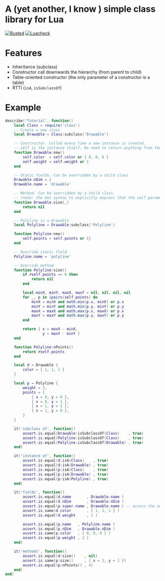 # A (yet another, I know ) simple class library for Lua

[![Busted](https://github.com/LRDPRDX/lua-class/actions/workflows/busted.yml/badge.svg)](https://github.com/LRDPRDX/lua-class/actions/workflows/busted.yml)
[![Luacheck](https://github.com/LRDPRDX/lua-class/actions/workflows/luacheck.yml/badge.svg)](https://github.com/LRDPRDX/lua-class/actions/workflows/luacheck.yml)

# Features

 - Inheritance (subclass)
 - Constructor call downwards the hierarchy (from parent to child)
 - Table-oriented constructor (the only parameter of a constructor is a table)
 - RTTI (`isA`, `isSubclassOf`)

# Example

```lua
describe('Tutorial', function()
    local Class = require('class')
    -- Create a new class
    local Drawable = Class:subclass('Drawable')

    -- Constructor. Called every time a new instance is created.
    -- self is the instance itself. No need to return anything from the constructor.
    function Drawable:new()
        self.color  = self.color or { 0, 0, 0 }
        self.weight = self.weight or 1
    end

    -- Static fields. Can be overridden by a child class
    Drawable.nDim = 2
    Drawable.name = 'drawable'

    -- Method. Can be overridden by a child class.
    -- (note: the dot syntax to explicitly express that the self parameter isn't used)
    function Drawable.size(_)
        return nil
    end

    -- Polyline is a Drawable
    local Polyline = Drawable:subclass('Polyline')

    function Polyline:new()
        self.points = self.points or {}
    end

    -- Override static field
    Polyline.name = 'polyline'

    -- Override method
    function Polyline:size()
        if #self.points == 0 then
            return nil
        end

        local minX, minY, maxX, maxY = nil, nil, nil, nil
        for _, p in ipairs(self.points) do
            minX = minX and math.min(p.x, minX) or p.x
            minY = minY and math.min(p.y, minY) or p.y
            maxX = maxX and math.max(p.x, maxX) or p.x
            maxY = maxY and math.max(p.y, maxY) or p.y
        end

        return { x = maxX - minX,
                 y = maxY - minY }
    end

    function Polyline:nPoints()
        return #self.points
    end

    local d = Drawable {
        color = { 1, 1, 1 }
    }

    local p = Polyline {
        weight = 2,
        points = {
            { x = 0, y = 0 },
            { x = 0, y = 1 },
            { x = 1, y = 1 },
            { x = 1, y = 0 },
        }
    }

    it('subclass of', function()
        assert.is.equal(Drawable:isSubclassOf(Class)    , true)
        assert.is.equal(Polyline:isSubclassOf(Class)    , true)
        assert.is.equal(Polyline:isSubclassOf(Drawable) , true)
    end)

    it('instance of', function()
        assert.is.equal(d:isA(Class)    , true)
        assert.is.equal(d:isA(Drawable) , true)
        assert.is.equal(p:isA(Class)    , true)
        assert.is.equal(p:isA(Drawable) , true)
        assert.is.equal(p:isA(Polyline) , true)
    end)

    it('fields', function()
        assert.is.equal(d.name       , Drawable.name )
        assert.is.equal(d.nDim       , Drawable.nDim )
        assert.is.equal(p.super.name , Drawable.name ) -- access the superclass
        assert.is.same(d.color       , { 1, 1, 1 } )
        assert.is.equal(d.weight     , 1 )

        assert.is.equal(p.name   , Polyline.name )
        assert.is.equal(p.nDim   , Drawable.nDim )
        assert.is.same(p.color   , { 0, 0, 0 } )
        assert.is.equal(p.weight , 2 )
    end)

    it('methods', function()
        assert.is.equal(d:size()    , nil)
        assert.is.same(p:size()     , { x = 1, y = 1 })
        assert.is.equal(p:nPoints() , 4)
    end)
end)
```
